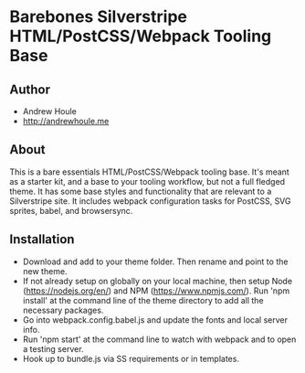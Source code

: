 Barebones Silverstripe HTML/PostCSS/Webpack Tooling Base
====================

## Author
* Andrew Houle
* http://andrewhoule.me

## About
This is a bare essentials HTML/PostCSS/Webpack tooling base. It's meant as a starter kit, and a base to your tooling workflow, but not a full fledged theme. It has some base styles and functionality that are relevant to a Silverstripe site. It includes webpack configuration tasks for PostCSS, SVG sprites, babel, and browsersync.

## Installation
* Download and add to your theme folder. Then rename and point to the new theme.
* If not already setup on globally on your local machine, then setup Node (https://nodejs.org/en/) and NPM (https://www.npmjs.com/). Run 'npm install' at the command line of the theme directory to add all the necessary packages.
* Go into webpack.config.babel.js and update the fonts and local server info.
* Run 'npm start' at the command line to watch with webpack and to open a testing server.
* Hook up to bundle.js via SS requirements or in templates.
